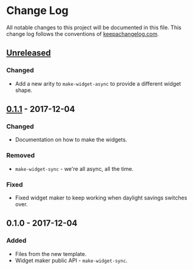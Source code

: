 # Change Log
All notable changes to this project will be documented in this file. This change log follows the conventions of [keepachangelog.com](http://keepachangelog.com/).

## [Unreleased]
### Changed
- Add a new arity to `make-widget-async` to provide a different widget shape.

## [0.1.1] - 2017-12-04
### Changed
- Documentation on how to make the widgets.

### Removed
- `make-widget-sync` - we're all async, all the time.

### Fixed
- Fixed widget maker to keep working when daylight savings switches over.

## 0.1.0 - 2017-12-04
### Added
- Files from the new template.
- Widget maker public API - `make-widget-sync`.

[Unreleased]: https://github.com/your-name/ch3/compare/0.1.1...HEAD
[0.1.1]: https://github.com/your-name/ch3/compare/0.1.0...0.1.1
